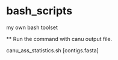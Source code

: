 # bash_scripts
my own bash toolset

** Run the command with canu output file.

canu_ass_statistics.sh [contigs.fasta]

